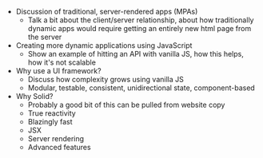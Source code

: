 <title>Why Solid?</title>

- Discussion of traditional, server-rendered apps (MPAs)
  - Talk a bit about the client/server relationship, about how traditionally dynamic apps would require getting an entirely new html page from the server
- Creating more dynamic applications using JavaScript
  - Show an example of hitting an API with vanilla JS, how this helps, how it's not scalable
- Why use a UI framework?
  - Discuss how complexity grows using vanilla JS
  - Modular, testable, consistent, unidirectional state, component-based
- Why Solid?
  - Probably a good bit of this can be pulled from website copy
  - True reactivity
  - Blazingly fast
  - JSX
  - Server rendering
  - Advanced features
